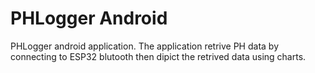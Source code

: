 # PHLogger Android

PHLogger android application. The application retrive PH data by connecting to ESP32 blutooth then dipict the retrived data using charts.